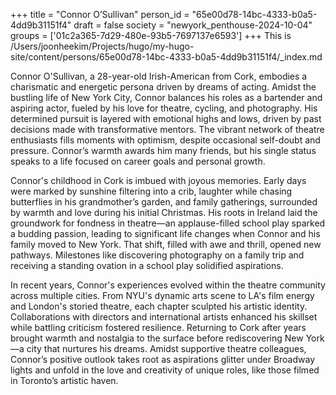 +++
title = "Connor O’Sullivan"
person_id = "65e00d78-14bc-4333-b0a5-4dd9b31151f4"
draft = false
society = "newyork_penthouse-2024-10-04"
groups = ['01c2a365-7d29-480e-93b5-7697137e6593']
+++
This is /Users/joonheekim/Projects/hugo/my-hugo-site/content/persons/65e00d78-14bc-4333-b0a5-4dd9b31151f4/_index.md

Connor O'Sullivan, a 28-year-old Irish-American from Cork, embodies a charismatic and energetic persona driven by dreams of acting. Amidst the bustling life of New York City, Connor balances his roles as a bartender and aspiring actor, fueled by his love for theatre, cycling, and photography. His determined pursuit is layered with emotional highs and lows, driven by past decisions made with transformative mentors. The vibrant network of theatre enthusiasts fills moments with optimism, despite occasional self-doubt and pressure. Connor’s warmth awards him many friends, but his single status speaks to a life focused on career goals and personal growth.

Connor's childhood in Cork is imbued with joyous memories. Early days were marked by sunshine filtering into a crib, laughter while chasing butterflies in his grandmother’s garden, and family gatherings, surrounded by warmth and love during his initial Christmas. His roots in Ireland laid the groundwork for fondness in theatre—an applause-filled school play sparked a budding passion, leading to significant life changes when Connor and his family moved to New York. That shift, filled with awe and thrill, opened new pathways. Milestones like discovering photography on a family trip and receiving a standing ovation in a school play solidified aspirations.

In recent years, Connor's experiences evolved within the theatre community across multiple cities. From NYU's dynamic arts scene to LA's film energy and London's storied theatre, each chapter sculpted his artistic identity. Collaborations with directors and international artists enhanced his skillset while battling criticism fostered resilience. Returning to Cork after years brought warmth and nostalgia to the surface before rediscovering New York—a city that nurtures his dreams. Amidst supportive theatre colleagues, Connor’s positive outlook takes root as aspirations glitter under Broadway lights and unfold in the love and creativity of unique roles, like those filmed in Toronto’s artistic haven.

